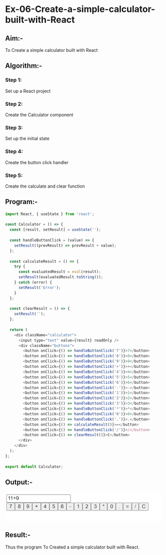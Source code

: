 # Ex-06-Create-a-simple-calculator-built-with-React
## Aim:-
To Create a simple calculator built with React
## Algorithm:-
### Step 1: 
Set up a React project
### Step 2: 
Create the Calculator component
### Step 3: 
Set up the initial state
### Step 4: 
Create the button click handler
### Step 5:
Create the calculate and clear function
## Program:-
```js
import React, { useState } from 'react';

const Calculator = () => {
  const [result, setResult] = useState('');

  const handleButtonClick = (value) => {
    setResult((prevResult) => prevResult + value);
  };

  const calculateResult = () => {
    try {
      const evaluatedResult = eval(result);
      setResult(evaluatedResult.toString());
    } catch (error) {
      setResult('Error');
    }
  };

  const clearResult = () => {
    setResult('');
  };

  return (
    <div className="calculator">
      <input type="text" value={result} readOnly />
      <div className="buttons">
        <button onClick={() => handleButtonClick('7')}>7</button>
        <button onClick={() => handleButtonClick('8')}>8</button>
        <button onClick={() => handleButtonClick('9')}>9</button>
        <button onClick={() => handleButtonClick('+')}>+</button>
        <button onClick={() => handleButtonClick('4')}>4</button>
        <button onClick={() => handleButtonClick('5')}>5</button>
        <button onClick={() => handleButtonClick('6')}>6</button>
        <button onClick={() => handleButtonClick('-')}>-</button>
        <button onClick={() => handleButtonClick('1')}>1</button>
        <button onClick={() => handleButtonClick('2')}>2</button>
        <button onClick={() => handleButtonClick('3')}>3</button>
        <button onClick={() => handleButtonClick('*')}>*</button>
        <button onClick={() => handleButtonClick('0')}>0</button>
        <button onClick={() => handleButtonClick('.')}>.</button>
        <button onClick={() => calculateResult()}>=</button>
        <button onClick={() => handleButtonClick('/')}>/</button>
        <button onClick={() => clearResult()}>C</button>
      </div>
    </div>
  );
};

export default Calculator;

```
## Output:-
![git](./op.png)
## Result:-
Thus the program To Created a simple calculator built with React.
